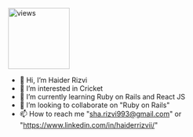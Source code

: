 <a href="https://github.com/haiderRizvii"><img alt="views" title="Github views" src="https://komarev.com/ghpvc/?username=haiderRizvii&style=for-the-badge&abbreviated=true" width="125"/></a>

- 👋 Hi, I’m Haider Rizvi
- 👀 I’m interested in Cricket 
- 🌱 I’m currently learning Ruby on Rails and React JS
- 💞️ I’m looking to collaborate on "Ruby on Rails"
- 📫 How to reach me "sha.rizvi993@gmail.com" or "https://www.linkedin.com/in/haiderrizvii/"

<!---
haiderDevsinc/haiderDevsinc is a ✨ special ✨ repository because its `README.md` (this file) appears on your GitHub profile.
You can click the Preview link to take a look at your changes.
--->
